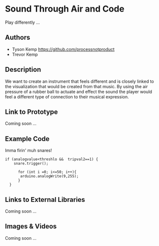 # Sound Through Air and Code
Play differently ...

## Authors
- Tyson Kemp https://github.com/processnotproduct
- Trevor Kemp 

## Description
We want to create an instrument that feels different and is closely linked to the visualization that would be created from that music. By using the air pressure of a rubber ball to actuate and effect the sound the player would feel a different type of connection to their musical expression.

## Link to Prototype
Coming soon ...
<!--NOTE: If your project lives online you can add one or more links here. Make sure you have a stable version of your project running before linking it.

[Example Link](http://www.google.com "Example Link")-->

## Example Code
Imma firin' muh snares!
```
if (analogvalue<threshlo &&  tripval2==1) {
    snare.trigger();
  
      for (int i =0; i<=50; i++){
       arduino.analogWrite(9,255);
      }
  }
```
## Links to External Libraries
Coming soon ...
<!-- NOTE: You can also use this space to link to external libraries or Github repositories you used on your project.

[Example Link](http://www.google.com "Example Link")
-->
## Images & Videos
Coming soon ...
<!--NOTE: For additional images you can either use a relative link to an image on this repo or an absolute link to an externally hosted image.

![Example Image](project_images/cover.jpg?raw=true "Example Image")

https://www.youtube.com/watch?v=30yGOxJJ2PQ-->
